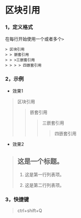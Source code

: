 # 区块引用

### 1，定义格式

在每行开始使用一个或者多个`>`

```shell
> 区块引用
> > 嵌套引用
> > >三嵌套引用
> > > > 四嵌套引用
```

### 2，示例

- 效果1

 > 区块引用
 > > 嵌套引用
 > > >三嵌套引用
 > > >
 > > >> 四嵌套引用



- 效果2

>## 这是一个标题。
>
>1. 这是第一行列表项。
>
>2. 这是第二行列表项。
>
>   
>

### 3，快捷键

> ctrl+shift+Q